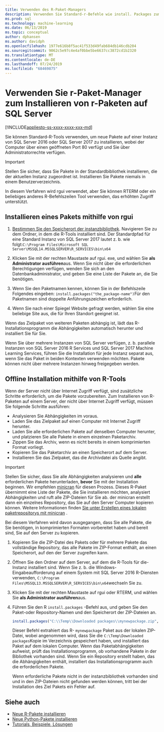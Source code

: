 ```yaml
---
title: Verwenden des R-Paket-Managers
description: Verwenden Sie Standard-r-Befehle wie install. Packages zum Hinzufügen neuer r-Pakete zu SQL Server 2016 R Services oder SQL Server 2017 Machine Learning Services (in-Database).
ms.prod: sql
ms.technology: machine-learning
ms.date: 06/13/2019
ms.topic: conceptual
author: dphansen
ms.author: davidph
ms.openlocfilehash: 1977e616b8f5ac41f533d49fab684db146cdb204
ms.sourcegitcommit: 9062c5e97c4e4af0bbe5be6637cc3872cd1b2320
ms.translationtype: MT
ms.contentlocale: de-DE
ms.lasthandoff: 07/24/2019
ms.locfileid: "68469875"
---
```

# <a name="use-r-package-managers-to-install-r-packages-on-sql-server"></a>Verwenden Sie r-Paket-Manager zum Installieren von r-Paketen auf SQL Server
[!INCLUDE[appliesto-ss-xxxx-xxxx-xxx-md](../../includes/appliesto-ss-xxxx-xxxx-xxx-md.md)]

Sie können Standard-R-Tools verwenden, um neue Pakete auf einer Instanz von SQL Server 2016 oder SQL Server 2017 zu installieren, wobei der Computer über einen geöffneten Port 80 verfügt und Sie über Administratorrechte verfügen.

> [!IMPORTANT] 
> Stellen Sie sicher, dass Sie Pakete in der Standardbibliothek installieren, die der aktuellen Instanz zugeordnet ist. Installieren Sie Pakete niemals in einem Benutzerverzeichnis.

In diesem Verfahren wird rgui verwendet, aber Sie können RTERM oder ein beliebiges anderes R-Befehlszeilen Tool verwenden, das erhöhten Zugriff unterstützt.

## <a name="install-a-package-using-rgui"></a>Installieren eines Pakets mithilfe von rgui

1. [Bestimmen Sie den Speicherort der instanzbibliothek](../package-management/default-packages.md). Navigieren Sie zu dem Ordner, in dem die R-Tools installiert sind. Der Standardpfad für eine Standard Instanz von SQL Server 2017 lautet z. b. wie folgt:`C:\Program Files\Microsoft SQL Server\MSSQL14.MSSQLSERVER\R_SERVICES\bin\x64`

1. Klicken Sie mit der rechten Maustaste auf rgui. exe, und wählen Sie **als Administrator ausführen**aus. Wenn Sie nicht über die erforderlichen Berechtigungen verfügen, wenden Sie sich an den Datenbankadministrator, und geben Sie eine Liste der Pakete an, die Sie benötigen.

1. Wenn Sie den Paketnamen kennen, können Sie in der Befehlszeile Folgendes eingeben: `install.packages("the_package-name")`Für den Paketnamen sind doppelte Anführungszeichen erforderlich.

1. Wenn Sie nach einer Spiegel Website gefragt werden, wählen Sie eine beliebige Site aus, die für Ihren Standort geeignet ist.

Wenn das Zielpaket von weiteren Paketen abhängig ist, lädt das R-Installationsprogramm die Abhängigkeiten automatisch herunter und installiert Sie für Sie.

Wenn Sie über mehrere Instanzen von SQL Server verfügen, z. b. parallele Instanzen von SQL Server 2016 R Services und SQL Server 2017 Machine Learning Services, führen Sie die Installation für jede Instanz separat aus, wenn Sie das Paket in beiden Kontexten verwenden möchten. Pakete können nicht über mehrere Instanzen hinweg freigegeben werden.

## <a name = "bkmk_offlineInstall"></a>Offline Installation mithilfe von R-Tools

Wenn der Server nicht über Internet Zugriff verfügt, sind zusätzliche Schritte erforderlich, um die Pakete vorzubereiten. Zum Installieren von R-Paketen auf einem Server, der nicht über Internet Zugriff verfügt, müssen Sie folgende Schritte ausführen:

+ Analysieren Sie Abhängigkeiten im voraus.
+ Laden Sie das Zielpaket auf einen Computer mit Internet Zugriff herunter.
+ Laden Sie alle erforderlichen Pakete auf denselben Computer herunter, und platzieren Sie alle Pakete in einem einzelnen Paketarchiv.
+ Zippen Sie das Archiv, wenn es nicht bereits in einem komprimierten Format vorliegt.
+ Kopieren Sie das Paketarchiv an einen Speicherort auf dem Server.
+ Installieren Sie das Zielpaket, das die Archivdatei als Quelle angibt.

> [!IMPORTANT] 
>  Stellen Sie sicher, dass Sie alle Abhängigkeiten analysieren und **alle** erforderlichen Pakete herunterladen, **bevor** Sie mit der Installation beginnen. Wir empfehlen [minicran](https://mran.microsoft.com/package/miniCRAN) für diesen Prozess. Dieses R-Paket übernimmt eine Liste der Pakete, die Sie installieren möchten, analysiert Abhängigkeiten und ruft alle ZIP-Dateien für Sie ab. der minicran erstellt dann ein einzelnes Repository, das Sie auf den Server Computer kopieren können. Weitere Informationen finden [Sie unter Erstellen eines lokalen paketrepositorys mit minicran](create-a-local-package-repository-using-minicran.md) .

Bei diesem Verfahren wird davon ausgegangen, dass Sie alle Pakete, die Sie benötigen, in komprimierten Formaten vorbereitet haben und bereit sind, Sie auf den Server zu kopieren.

1. Kopieren Sie die ZIP-Datei des Pakets oder für mehrere Pakete das vollständige Repository, das alle Pakete im ZIP-Format enthält, an einen Speicherort, auf den der Server zugreifen kann.

2. Öffnen Sie den Ordner auf dem Server, auf dem die R-Tools für die-Instanz installiert sind. Wenn Sie z. b. die Windows-Eingabeaufforderung auf einem System mit SQL Server 2016 R-Diensten verwenden, `C:\Program Files\MSSQL13.MSSQLSERVER\R_SERVICES\bin\x64`wechseln Sie zu.

3. Klicken Sie mit der rechten Maustaste auf rgui oder RTERM, und wählen Sie **als Administrator ausführen**aus.

4. Führen Sie den R `install.packages` -Befehl aus, und geben Sie den Paket-oder Repository-Namen und den Speicherort der ZIP-Dateien an.

    ```R
    install.packages("C:\\Temp\\Downloaded packages\\mynewpackage.zip", repos=NULL)
    ```

    Dieser Befehl extrahiert das R- `mynewpackage` Paket aus der lokalen ZIP-Datei, wobei angenommen wird, dass Sie die `C:\Temp\Downloaded packages`Kopie im Verzeichnis gespeichert haben, und installiert das Paket auf dem lokalen Computer. Wenn das Paketabhängigkeiten aufweist, prüft das Installationsprogramm, ob vorhandene Pakete in der Bibliothek vorhanden sind. Wenn Sie ein Repository erstellt haben, das die Abhängigkeiten enthält, installiert das Installationsprogramm auch die erforderlichen Pakete.

    Wenn erforderliche Pakete nicht in der instanzbibliothek vorhanden sind und in den ZIP-Dateien nicht gefunden werden können, tritt bei der Installation des Ziel Pakets ein Fehler auf.

## <a name="see-also"></a>Siehe auch

+ [Neue R-Pakete installieren](install-additional-r-packages-on-sql-server.md)
+ [Neue Python-Pakete installieren](../python/install-additional-python-packages-on-sql-server.md)
+ [Tutorials, Beispiele, Lösungen](../tutorials/machine-learning-services-tutorials.md)
